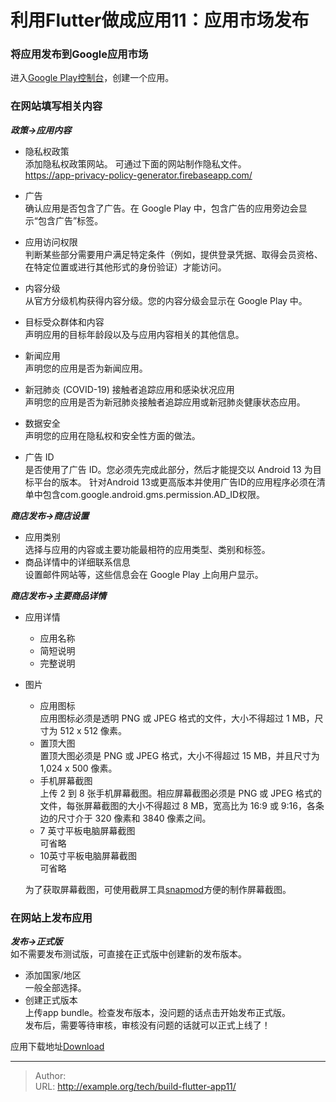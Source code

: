 # 利用Flutter做成应用11：应用市场发布


### 将应用发布到Google应用市场

进入[Google Play控制台](https://play.google.com/console/developers)，创建一个应用。




### 在网站填写相关内容

***政策->应用内容***
* 隐私权政策  
  添加隐私权政策网站。
  可通过下面的网站制作隐私文件。  
  https://app-privacy-policy-generator.firebaseapp.com/
  
* 广告  
  确认应用是否包含了广告。在 Google Play 中，包含广告的应用旁边会显示“包含广告”标签。
* 应用访问权限  
  判断某些部分需要用户满足特定条件（例如，提供登录凭据、取得会员资格、在特定位置或进行其他形式的身份验证）才能访问。
* 内容分级  
  从官方分级机构获得内容分级。您的内容分级会显示在 Google Play 中。
* 目标受众群体和内容  
  声明应用的目标年龄段以及与应用内容相关的其他信息。
* 新闻应用  
  声明您的应用是否为新闻应用。
* 新冠肺炎 (COVID-19) 接触者追踪应用和感染状况应用  
  声明您的应用是否为新冠肺炎接触者追踪应用或新冠肺炎健康状态应用。
* 数据安全  
  声明您的应用在隐私权和安全性方面的做法。
* 广告 ID  
  是否使用了广告 ID。您必须先完成此部分，然后才能提交以 Android 13 为目标平台的版本。
  针对Android 13或更高版本并使用广告ID的应用程序必须在清单中包含com.google.android.gms.permission.AD_ID权限。
  
***商店发布->商店设置***
* 应用类别  
  选择与应用的内容或主要功能最相符的应用类型、类别和标签。
* 商品详情中的详细联系信息  
  设置邮件网站等，这些信息会在 Google Play 上向用户显示。

***商店发布->主要商品详情***
* 应用详情  
  * 应用名称  
  * 简短说明
  * 完整说明
* 图片
  * 应用图标  
  应用图标必须是透明 PNG 或 JPEG 格式的文件，大小不得超过 1 MB，尺寸为 512 x 512 像素。
  * 置顶大图  
  置顶大图必须是 PNG 或 JPEG 格式，大小不得超过 15 MB，并且尺寸为 1,024 x 500 像素。
  * 手机屏幕截图  
  上传 2 到 8 张手机屏幕截图。相应屏幕截图必须是 PNG 或 JPEG 格式的文件，每张屏幕截图的大小不得超过 8 MB，宽高比为 16:9 或 9:16，各条边的尺寸介于 320 像素和 3840 像素之间。
  * 7 英寸平板电脑屏幕截图  
  可省略
  * 10英寸平板电脑屏幕截图  
  可省略
  
  为了获取屏幕截图，可使用截屏工具[snapmod](https://play.google.com/store/apps/details?id=cn.gavinliu.snapmod)方便的制作屏幕截图。

### 在网站上发布应用
***发布->正式版***  
如不需要发布测试版，可直接在正式版中创建新的发布版本。

* 添加国家/地区  
一般全部选择。
* 创建正式版本  
上传app bundle。检查发布版本，没问题的话点击开始发布正式版。  
发布后，需要等待审核，审核没有问题的话就可以正式上线了！

应用下载地址[Download](https://avgle.top/download/)









---

> Author:   
> URL: http://example.org/tech/build-flutter-app11/  

